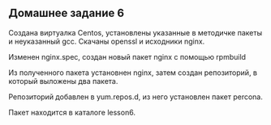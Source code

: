 ## Домашнее задание 6

Создана виртуалка Centos, установлены указанные в методичке пакеты и неуказанный gcc. Скачаны openssl и исходники nginx.

Изменен nginx.spec, создан новый пакет nginx с помощью rpmbuild

Из полученного пакета установнен nginx, затем создан репозиторий, в который выложены два пакета.

Репозиторий добавлен в yum.repos.d, из него установлен пакет percona.

Пакет находится в каталоге lesson6.
